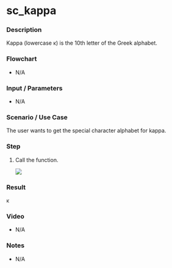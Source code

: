 # sc_kappa

### Description

Kappa (lowercase κ) is the 10th letter of the Greek alphabet.

### Flowchart

- N/A 

### Input / Parameters

- N/A

### Scenario / Use Case

The user wants to get the special character alphabet for kappa.

### Step

1. Call the function.
    
    ![](../../../../document/function/SpecialCharacter/sc_kappa1/sc_kappa-step-1.png?raw=true)
 
### Result

 κ
 
### Video

- N/A

<!--[![Video](http://i.imgur.com/Ot5DWAW.png)](https://youtu.be/StTqXEQ2l-Y?t=35s)-->

### Notes

- N/A